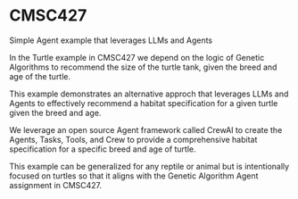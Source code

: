 # CMSC427
Simple Agent example that leverages LLMs and Agents

In the Turtle example in CMSC427 we depend on the logic of Genetic Algorithms 
to recommend the size of the turtle tank, given the breed and age of the turtle. 

This example demonstrates an alternative approch that leverages LLMs and Agents
to effectively recommend a habitat specification for a given turtle given the breed and age. 

We leverage an open source Agent framework called CrewAI to create the Agents, Tasks, Tools,
and Crew to provide a comprehensive habitat specification for a specific breed and age of turtle.

This example can be generalized for any reptile or animal but is intentionally focused on turtles 
so that it aligns with the Genetic Algorithm Agent assignment in CMSC427.


